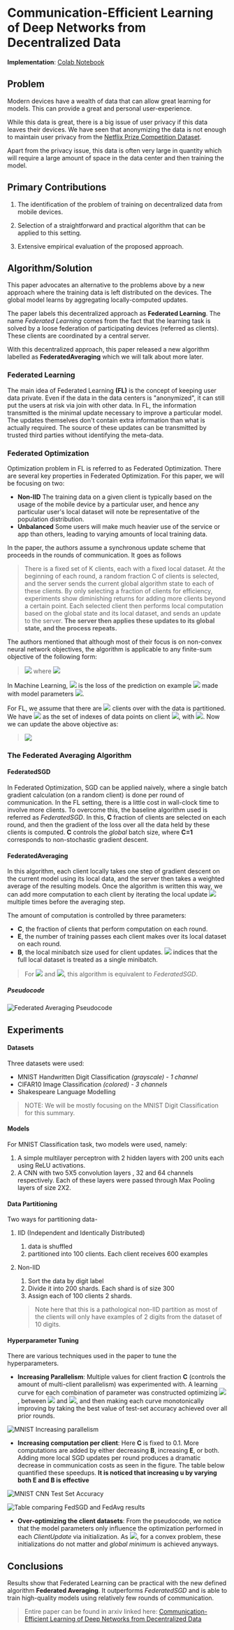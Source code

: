 
# Communication-Efficient Learning of Deep Networks from Decentralized Data

**Implementation**: [Colab Notebook](https://colab.research.google.com/drive/1mVPh1VhA1kRNWtRsEWU2sLfSDXwvMmDs?usp=sharing)

## Problem

Modern devices have a wealth of data that can allow great learning for models. This can provide a great and personal user-experience. 

While this data is great, there is a big issue of user privacy if this data leaves their devices. We have seen that anonymizing the data is not enough to maintain user privacy from the [Netflix Prize Competition Dataset](https://arxiv.org/PS_cache/cs/pdf/0610/0610105v2.pdf "Robust De-anonymization of Large Datasets (How to Break Anonymity of the Netflix Prize Dataset)"). 

Apart from the privacy issue, this data is often very large in quantity which will require a large amount of space in the data center and then training the model. 

## Primary Contributions

1. The identification of the problem of training on decentralized data from mobile devices. 
   
2. Selection of a straightforward and practical algorithm that can be applied to this setting.
3. Extensive empirical evaluation of the proposed approach.
   
## Algorithm/Solution

This paper advocates an alternative to the problems above by a new approach where the training data is left distributed on the devices. The global model learns by aggregating locally-computed updates. 

The paper labels this decentralized approach as **Federated Learning**. The name *Federated Learning* comes from the fact that the learning task is solved by a loose federation of participating devices (referred as clients). These clients are coordinated by a central server.

With this decentralized approach, this paper released a new algorithm labelled as **FederatedAveraging** which we will talk about more later.

### Federated Learning

The main idea of Federated Learning **(FL)** is the concept of keeping user data private. Even if the data in the data centers is "anonymized", it can still put the users at risk via join with other data. In FL, the information transmitted is the minimal update necessary to improve a particular model. The updates themselves don't contain extra information than what is actually required. The source of these updates can be transmitted by trusted third parties without identifying the meta-data.

### Federated Optimization

Optimization problem in FL is referred to as Federated Optimization. There are several key properties in Federated Optimization. For this paper, we will be focusing on two:

- **Non-IID** The training data on a given client is typically based on the usage of the mobile device by a particular user, and hence any particular user's local dataset will note be representative of the population distribution.
- **Unbalanced** Some users will make much heavier use of the service or app than others, leading to varying amounts of local training data.

In the paper, the authors assume a synchronous update scheme that proceeds in the rounds of communication. It goes as follows

> There is a fixed set of K clients, each with a fixed local dataset. At the beginning of each round, a random fraction C of clients is selected, and the server sends the current global algorithm state to each of these clients. By only selecting a fraction of clients for efficiency, experiments show diminishing returns for adding more clients beyond a certain point. Each selected client then performs local computation based on the global state and its local dataset, and sends an update to the server. **The server then applies these updates to its global state, and the process repeats.**

The authors mentioned that although most of their focus is on non-convex neural network objectives, the algorithm is applicable to any finite-sum objective of the following form:

> <img src="https://render.githubusercontent.com/render/math?math=\min\limits_{w\in\R^d}f(w)"/> where <img src="https://render.githubusercontent.com/render/math?math=f(w) = \frac{1}{n} \sum\nolimits_{i=1}^{n} f_i(w)" />

In Machine Learning, <img src="https://render.githubusercontent.com/render/math?math=f_i(w)"/> is the loss of the prediction on example <img src="https://render.githubusercontent.com/render/math?math=(x_i, y_i)"/> made with model parameters <img src="https://render.githubusercontent.com/render/math?math=w"/>.

For FL, we assume that there are <img src="https://render.githubusercontent.com/render/math?math=K"/> clients over with the data is partitioned. We have <img src="https://render.githubusercontent.com/render/math?math=P_k"/> as the set of indexes of data points on client <img src="https://render.githubusercontent.com/render/math?math=k"/>, with <img src="https://render.githubusercontent.com/render/math?math=n_k = |P_k|"/>. Now we can update the above objective as:

> <img src="https://render.githubusercontent.com/render/math?math=f(w)=\sum\nolimits_{k=1}^{K} \frac{n_k}{n} F_k(w)$ where $F_k(w) = \frac{1}{n_k} \sum_{i\in P_k} f_i(w)" /> 

### The Federated Averaging Algorithm

#### FederatedSGD
In Federated Optimization, SGD can be applied naively, where a single batch gradient calculation (on a random client) is done per round of communication. In the FL setting, there is a little cost in wall-clock time to involve more clients. To overcome this, the baseline algorithm used is referred as *FederatedSGD*. In this, **C** fraction of clients are selected on each round, and then the gradient of the loss over all the data held by these clients is computed. **C** controls the *global* batch size, where **C=1** corresponds to non-stochastic gradient descent.

#### FederatedAveraging

In this algorithm, each client locally takes one step of gradient descent on the current model using its local data, and the server then takes a weighted average of the resulting models. Once the algorithm is written this way, we can add more computation to each client by iterating the local update <img src="https://render.githubusercontent.com/render/math?math=w^k \leftarrow w^k - \eta\nabla F_k(w^k)"/> multiple times before the averaging step.

The amount of computation is controlled by three parameters: 

- **C**, the fraction of clients that perform computation on each round.
- **E**, the number of training passes each client makes over its local dataset on each round.
- **B**, the local minibatch size used for client updates. <img src="https://render.githubusercontent.com/render/math?math=B=\infty"/> indices that the full local dataset is treated as a single minibatch.
  
> For <img src="https://render.githubusercontent.com/render/math?math=B=\infty"/> and <img src="https://render.githubusercontent.com/render/math?math=E=1"/>, this algorithm is equivalent to *FederatedSGD*.

##### Pseudocode

![Federated Averaging Pseudocode](../assets/fed_avg/fed_avg_alg.png)


## Experiments

#### Datasets

Three datasets were used:

- MNIST Handwritten Digit Classification *(grayscale) - 1 channel*
- CIFAR10 Image Classification *(colored) - 3 channels*
- Shakespeare Language Modelling

> NOTE: We will be mostly focusing on the MNIST Digit Classification for this summary.

#### Models

For MNIST Classification task, two models were used, namely:

1. A simple multilayer perceptron with 2 hidden layers with 200 units each using ReLU activations.
2. A CNN with two 5X5 convolution layers , 32 and 64 channels respectively. Each of these layers were passed through Max Pooling layers of size 2X2.

#### Data Partitioning 

Two ways for partitioning data- 

1. IID (Independent and Identically Distributed)
   1. data is shuffled
   2. partitioned into 100 clients. Each client receives 600 examples

2. Non-IID
   1. Sort the data by digit label
   2. Divide it into 200 shards. Each shard is of size 300
   3. Assign each of 100 clients 2 shards.

    > Note here that this is a pathological non-IID partition as most of the clients will only have examples of 2 digits from the dataset of 10 digits.

#### Hyperparameter Tuning

There are various techniques used in the paper to tune the hyperparameters.

- **Increasing Parallelism**: Multiple values for client fraction **C** (controls the amount of multi-client parallelism) was experimented with. A learning curve for each combination of parameter was constructed optimizing <img src="https://render.githubusercontent.com/render/math?math=\eta"/>, between <img src="https://render.githubusercontent.com/render/math?math=10^\frac{1}{3}"/> and <img src="https://render.githubusercontent.com/render/math?math=10^\frac{1}{6}"/>, and then making each curve monotonically improving by taking the best value of test-set accuracy achieved over all prior rounds.

![MNIST Increasing parallelism](../assets/fed_avg/mnist_increasing_parallelism.png)


- **Increasing computation per client**: Here **C** is fixed to 0.1. More computations are added by either decreasing **B**, increasing **E**, or both. Adding more local SGD updates per round produces a dramatic decrease in communication costs as seen in the figure. The table below quantified these speedups. **It is noticed that increasing **u** by varying both **E** and **B** is effective**

![MNIST CNN Test Set Accuracy](../assets/fed_avg/mnist_cnn_test_set_acc_fed_avg.png)

![Table comparing FedSGD and FedAvg results](../assets/fed_avg/mnist_cnn_table_fed_avg.png)

- **Over-optimizing the client datasets**: From the pseudocode, we notice that the model parameters only influence the optimization performed in each *ClientUpdate* via initialization. As <img src="https://render.githubusercontent.com/render/math?math=E\rightarrow \infty"/>, for a convex problem, these initializations do not matter and *global minimum* is achieved anyways.


## Conclusions

Results show that Federated Learning can be practical with the new defined algorithm **Federated Averaging**. It outperforms *FederatedSGD* and is able to train high-quality models using relatively few rounds of communication.

> Entire paper can be found in arxiv linked here:  [Communication-Efficient Learning of Deep Networks
from Decentralized Data](https://arxiv.org/pdf/1602.05629.pdf)
